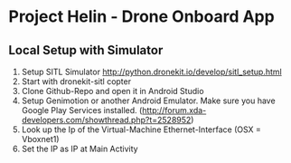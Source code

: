 # Project Helin - Drone Onboard App

## Local Setup with Simulator

1. Setup SITL Simulator http://python.dronekit.io/develop/sitl_setup.html
2. Start with dronekit-sitl copter
3. Clone Github-Repo and open it in Android Studio
4. Setup Genimotion or another Android Emulator. Make sure you have Google Play Services installed. (http://forum.xda-developers.com/showthread.php?t=2528952)
5. Look up the Ip of the Virtual-Machine Ethernet-Interface (OSX = Vboxnet1)
6. Set the IP as IP at Main Activity